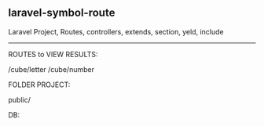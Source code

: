 laravel-symbol-route
---------------------------------------------------------------------
Laravel Project, Routes, controllers, extends, section, yeld, include
_____________________________________________________________________

ROUTES to VIEW RESULTS:

/cube/letter
/cube/number

FOLDER PROJECT:

public/


DB:
